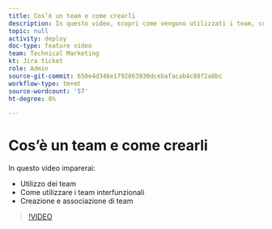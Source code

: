 ```yaml
---
title: Cos’è un team e come crearli
description: In questo video, scopri come vengono utilizzati i team, come utilizzare i team interfunzionali e come creare i team.
topic: null
activity: deploy
doc-type: feature video
team: Technical Marketing
kt: Jira ticket
role: Admin
source-git-commit: 650e4d346e1792863930dcebafacab4c88f2a8bc
workflow-type: tm+mt
source-wordcount: '57'
ht-degree: 0%

---
```


# Cos’è un team e come crearli

In questo video imparerai:

* Utilizzo dei team
* Come utilizzare i team interfunzionali
* Creazione e associazione di team

>[!VIDEO](https://video.tv.adobe.com/v/335071/?quality=12&learn=on)

